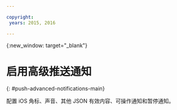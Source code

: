 ```yaml
---

copyright:
 years: 2015, 2016

---
```


{:new_window: target="_blank"}
# 启用高级推送通知
{: #push-advanced-notifications-main}

配置 iOS 角标、声音、其他 JSON 有效内容、可操作通知和暂停通知。
